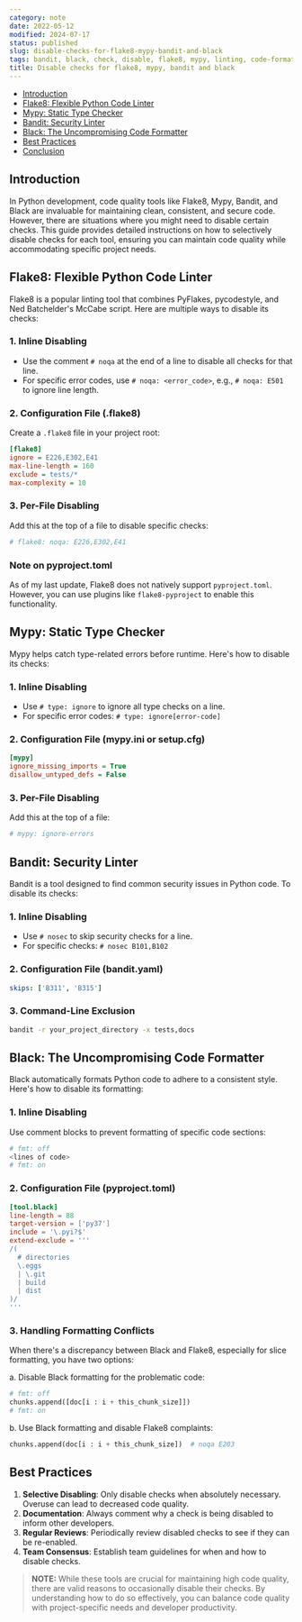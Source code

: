 ```yaml
---
category: note
date: 2022-05-12
modified: 2024-07-17
status: published
slug: disable-checks-for-flake8-mypy-bandit-and-black
tags: bandit, black, check, disable, flake8, mypy, linting, code-formatting , formatting, black-formatter, static-type-checking, typing, type-hints
title: Disable checks for flake8, mypy, bandit and black
---
```


<!-- MarkdownTOC levels="2" autolink="true" autoanchor="true" -->

- [Introduction](#introduction)
- [Flake8: Flexible Python Code Linter](#flake8-flexible-python-code-linter)
- [Mypy: Static Type Checker](#mypy-static-type-checker)
- [Bandit: Security Linter](#bandit-security-linter)
- [Black: The Uncompromising Code Formatter](#black-the-uncompromising-code-formatter)
- [Best Practices](#best-practices)
- [Conclusion](#conclusion)

<!-- /MarkdownTOC -->

<a id="introduction"></a>

## Introduction

In Python development, code quality tools like Flake8, Mypy, Bandit, and Black are invaluable for maintaining clean, consistent, and secure code. However, there are situations where you might need to disable certain checks. This guide provides detailed instructions on how to selectively disable checks for each tool, ensuring you can maintain code quality while accommodating specific project needs.

<a id="flake8-flexible-python-code-linter"></a>

## Flake8: Flexible Python Code Linter

Flake8 is a popular linting tool that combines PyFlakes, pycodestyle, and Ned Batchelder's McCabe script. Here are multiple ways to disable its checks:

<a id="1-inline-disabling"></a>

### 1. Inline Disabling

- Use the comment `# noqa` at the end of a line to disable all checks for that line.
- For specific error codes, use `# noqa: <error_code>`, e.g., `# noqa: E501` to ignore line length.

<a id="2-configuration-file-flake8"></a>

### 2. Configuration File (.flake8)

Create a `.flake8` file in your project root:
```ini
[flake8]
ignore = E226,E302,E41
max-line-length = 160
exclude = tests/*
max-complexity = 10
```

<a id="3-per-file-disabling"></a>

### 3. Per-File Disabling

Add this at the top of a file to disable specific checks:
```python
# flake8: noqa: E226,E302,E41
```

<a id="note-on-pyprojecttoml"></a>

### Note on pyproject.toml

As of my last update, Flake8 does not natively support `pyproject.toml`. However, you can use plugins like `flake8-pyproject` to enable this functionality.

<a id="mypy-static-type-checker"></a>

## Mypy: Static Type Checker

Mypy helps catch type-related errors before runtime. Here's how to disable its checks:

<a id="1-inline-disabling-1"></a>

### 1. Inline Disabling

- Use `# type: ignore` to ignore all type checks on a line.
- For specific error codes: `# type: ignore[error-code]`

<a id="2-configuration-file-mypyini-or-setupcfg"></a>

### 2. Configuration File (mypy.ini or setup.cfg)

```ini
[mypy]
ignore_missing_imports = True
disallow_untyped_defs = False
```

<a id="3-per-file-disabling-1"></a>

### 3. Per-File Disabling

Add this at the top of a file:
```python
# mypy: ignore-errors
```

<a id="bandit-security-linter"></a>

## Bandit: Security Linter

Bandit is a tool designed to find common security issues in Python code. To disable its checks:

<a id="1-inline-disabling-2"></a>

### 1. Inline Disabling

- Use `# nosec` to skip security checks for a line.
- For specific checks: `# nosec B101,B102`

<a id="2-configuration-file-bandityaml"></a>

### 2. Configuration File (bandit.yaml)

```yaml
skips: ['B311', 'B315']
```

<a id="3-command-line-exclusion"></a>

### 3. Command-Line Exclusion

```bash
bandit -r your_project_directory -x tests,docs
```

<a id="black-the-uncompromising-code-formatter"></a>

## Black: The Uncompromising Code Formatter

Black automatically formats Python code to adhere to a consistent style. Here's how to disable its formatting:

<a id="1-inline-disabling-3"></a>

### 1. Inline Disabling

Use comment blocks to prevent formatting of specific code sections:
```python
# fmt: off
<lines of code>
# fmt: on 
```

<a id="2-configuration-file-pyprojecttoml"></a>

### 2. Configuration File (pyproject.toml)

```toml
[tool.black]
line-length = 88
target-version = ['py37']
include = '\.pyi?$'
extend-exclude = '''
/(
  # directories
  \.eggs
  | \.git
  | build
  | dist
)/
'''
```

<a id="3-handling-formatting-conflicts"></a>

### 3. Handling Formatting Conflicts

When there's a discrepancy between Black and Flake8, especially for slice formatting, you have two options:

a. Disable Black formatting for the problematic code:
```python
# fmt: off
chunks.append([doc[i : i + this_chunk_size]])
# fmt: on
```

b. Use Black formatting and disable Flake8 complaints:
```python
chunks.append(doc[i : i + this_chunk_size])  # noqa E203
```

<a id="best-practices"></a>

## Best Practices

1. **Selective Disabling**: Only disable checks when absolutely necessary. Overuse can lead to decreased code quality.
2. **Documentation**: Always comment why a check is being disabled to inform other developers.
3. **Regular Reviews**: Periodically review disabled checks to see if they can be re-enabled.
4. **Team Consensus**: Establish team guidelines for when and how to disable checks.

> **NOTE:** While these tools are crucial for maintaining high code quality, there are valid reasons to occasionally disable their checks. By understanding how to do so effectively, you can balance code quality with project-specific needs and developer productivity.
